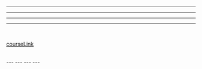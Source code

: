

---
---
---
---
<br>

[courseLink](https://www.youtube.com/watch?v=kdLM6AOd2vc&list=PLS1QulWo1RIa7D1O6skqDQ-JZ1GGHKK-K&ab_channel=ProgrammingKnowledge)

<br>
---
---
---
---
